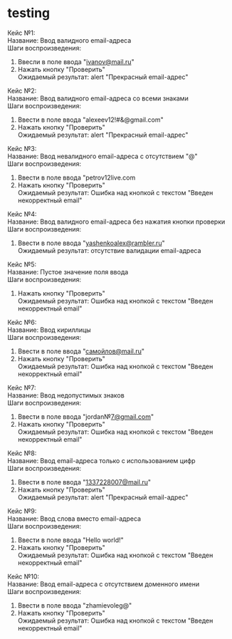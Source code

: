 # testing

Кейс №1:  
Название: Ввод валидного email-адреса  
Шаги воспроизведения:  
1. Ввесли в поле ввода "ivanov@mail.ru"  
2. Нажать кнопку "Проверить"  
Ожидаемый результат: alert "Прекрасный email-адрес"
  
Кейс №2:  
Название: Ввод валидного email-адреса со всеми знаками  
Шаги воспроизведения:  
1. Ввести в поле ввода "alexeev12!#&@gmail.com"  
2. Нажать кнопку "Проверить"  
Ожидаемый результат: alert "Прекрасный email-адрес"
  
Кейс №3:  
Название: Ввод невалидного email-адреса с отсутствием "@"  
Шаги воспроизведения:  
1. Ввести в поле ввода "petrov12live.com  
2. Нажать кнопку "Проверить"  
Ожидаемый результат: Ошибка над кнопкой с текстом "Введен некорректный email"
  
Кейс №4:  
Название: Ввод валидного email-адреса без нажатия кнопки проверки  
Шаги воспроизведения:  
1. Ввести в поле ввода "yashenkoalex@rambler.ru"  
Ожидаемый результат: отсутствие валидации email-адреса
  
Кейс №5:  
Название: Пустое значение поля ввода  
Шаги воспроизведения:  
1. Нажать кнопку "Проверить"  
Ожидаемый результат: Ошибка над кнопкой с текстом "Введен некорректный email"
  
Кейс №6:  
Название: Ввод кириллицы  
Шаги воспроизведения:  
1. Ввести в поле ввода "самойлов@mail.ru"  
2. Нажать кнопку "Проверить"  
Ожидаемый результат: Ошибка над кнопкой с текстом "Введен некорректный email"
  
Кейс №7:  
Название: Ввод недопустимых знаков  
Шаги воспроизведения:  
1. Ввести в поле ввода "jordan№7@gmail.com"  
2. Нажать кнопку "Проверить"  
Ожидаемый результат: Ошибка над кнопкой с текстом "Введен некорректный email"
  
Кейс №8:  
Название: Ввод email-адреса только с использованием цифр  
Шаги воспроизведения:  
1. Ввести в поле ввода "1337228007@mail.ru"  
2. Нажать кнопку "Проверить"  
Ожидаемый результат: alert "Прекрасный email-адрес"
  
Кейс №9:  
Название: Ввод слова вместо email-адреса  
Шаги воспроизведения:  
1. Ввести в поле ввода "Hello world!"  
2. Нажать кнопку "Проверить"  
Ожидаемый результат: Ошибка над кнопкой с текстом "Введен некорректный email"
  
Кейс №10:  
Название: Ввод email-адреса с отсутствием доменного имени  
Шаги воспроизведения:  
1. Ввести в поле ввода "zhamievoleg@"  
2. Нажать кнопку "Проверить"  
Ожидаемый результат:  Ошибка над кнопкой с текстом "Введен некорректный email"  
